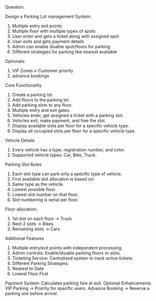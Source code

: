 Question:

Design a Parking Lot management System:
1. Multiple entry exit points
2. Multiple floor with multiple types of spots
3. User enter and gets a ticket along with assigned spot
4. User exits and gets payment details
5. Admin can enable disable spot/floors for parking
6. Different strategies for parking like nearest available

Optionals:
1. VIP Zones-> Customer priority
2. advance bookings



Core Functionality
1. Create a parking lot.
2. Add floors to the parking lot.
3. Add parking slots to any floor.
4. Multiple entry and exit gates.
5. Vehicles enter, get assigned a ticket with a parking slot.
6. Vehicles exit, make payment, and free the slot.
7. Display available slots per floor for a specific vehicle type.
8. Display all occupied slots per floor for a specific vehicle type.

Vehicle Details
1. Every vehicle has a type, registration number, and color.
2. Supported vehicle types: Car, Bike, Truck.

Parking Slot Rules
1. Each slot type can park only a specific type of vehicle.
2. First available slot allocation is based on:
3. Same type as the vehicle.
4. Lowest possible floor.
5. Lowest slot number on that floor.
6. Slot numbering is serial per floor.


Floor allocation:
1. 1st slot on each floor → Truck
2. Next 2 slots → Bikes
3. Remaining slots → Cars

Additional Features
1. Multiple entry/exit points with independent processing.
2. Admin controls: Enable/disable parking floors or slots.
3. Ticketing Service: Centralized system to track active tickets.
4. Different Parking Strategies:
5. Nearest to Gate
6. Lowest Floor First

Payment System:
Calculates parking fare at exit.
Optional Enhancements
VIP Parking → Priority for specific users.
Advance Booking → Reserve a parking slot before arrival.